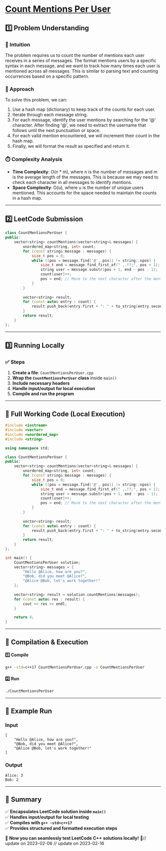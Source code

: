 # **[Count Mentions Per User](https://leetcode.com/problems/count-mentions-per-user/description/)**  

## **1️⃣ Problem Understanding**  
### **📌 Intuition**  
The problem requires us to count the number of mentions each user receives in a series of messages. The format mentions users by a specific syntax in each message, and we want to track how many times each user is mentioned across all messages. This is similar to parsing text and counting occurrences based on a specific pattern.

### **🚀 Approach**  
To solve this problem, we can:

1. Use a hash map (dictionary) to keep track of the counts for each user.
2. Iterate through each message string.
3. For each message, identify the user mentions by searching for the '@' character. After finding '@', we need to extract the username that follows until the next punctuation or space.
4. For each valid mention encountered, we will increment their count in the hash map.
5. Finally, we will format the result as specified and return it.

### **⏱️ Complexity Analysis**  
- **Time Complexity**: O(n * m), where n is the number of messages and m is the average length of the messages. This is because we may need to check each character in all messages to identify mentions.
- **Space Complexity**: O(u), where u is the number of unique users mentioned. This accounts for the space needed to maintain the counts in a hash map.

---  

## **2️⃣ LeetCode Submission**  
```cpp
class CountMentionsPerUser {
public:
    vector<string> countMentions(vector<string>& messages) {
        unordered_map<string, int> count;
        for (const string& message : messages) {
            size_t pos = 0;
            while ((pos = message.find('@', pos)) != string::npos) {
                size_t end = message.find_first_of(" ,.!?;", pos + 1);
                string user = message.substr(pos + 1, end - pos - 1);
                count[user]++;
                pos = end; // Move to the next character after the mention
            }
        }
        
        vector<string> result;
        for (const auto& entry : count) {
            result.push_back(entry.first + ": " + to_string(entry.second));
        }
        return result;
    }
};
```  

---  

## **3️⃣ Running Locally**  
### **✅ Steps**  
1. **Create a file**: `CountMentionsPerUser.cpp`  
2. **Wrap the `CountMentionsPerUser` class** inside `main()`  
3. **Include necessary headers**  
4. **Handle input/output for local execution**  
5. **Compile and run the program**  

---  

## **📝 Full Working Code (Local Execution)**  
```cpp
#include <iostream>
#include <vector>
#include <unordered_map>
#include <string>

using namespace std;

class CountMentionsPerUser {
public:
    vector<string> countMentions(vector<string>& messages) {
        unordered_map<string, int> count;
        for (const string& message : messages) {
            size_t pos = 0;
            while ((pos = message.find('@', pos)) != string::npos) {
                size_t end = message.find_first_of(" ,.!?;", pos + 1);
                string user = message.substr(pos + 1, end - pos - 1);
                count[user]++;
                pos = end; // Move to the next character after the mention
            }
        }
        
        vector<string> result;
        for (const auto& entry : count) {
            result.push_back(entry.first + ": " + to_string(entry.second));
        }
        return result;
    }
};

int main() {
    CountMentionsPerUser solution;
    vector<string> messages = {
        "Hello @Alice, how are you?",
        "@Bob, did you meet @Alice?",
        "@Alice @Bob, let's work together!"
    };
    
    vector<string> result = solution.countMentions(messages);
    for (const auto& res : result) {
        cout << res << endl;
    }

    return 0;
}
```  

---  

## **🔧 Compilation & Execution**  
#### **1️⃣ Compile**  
```bash
g++ -std=c++17 CountMentionsPerUser.cpp -o CountMentionsPerUser
```  

#### **2️⃣ Run**  
```bash
./CountMentionsPerUser
```  

---  

## **🎯 Example Run**  
### **Input**  
```
[
    "Hello @Alice, how are you?",
    "@Bob, did you meet @Alice?",
    "@Alice @Bob, let's work together!"
]
```  
### **Output**  
```
Alice: 3
Bob: 2
```  

---  

## **📌 Summary**  
✅ **Encapsulates LeetCode solution inside `main()`**  
✅ **Handles input/output for local testing**  
✅ **Compiles with `g++ -std=c++17`**  
✅ **Provides structured and formatted execution steps**  

🚀 **Now you can seamlessly test LeetCode C++ solutions locally!** 🚀// update on 2023-02-06
// update on 2023-02-16
